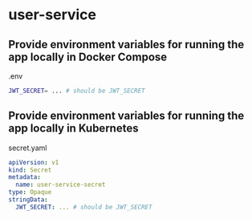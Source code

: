 # user-service

## Provide environment variables for running the app locally in Docker Compose

.env

```bash
JWT_SECRET= ... # should be JWT_SECRET
```

## Provide environment variables for running the app locally in Kubernetes

secret.yaml

```yaml
apiVersion: v1
kind: Secret
metadata:
  name: user-service-secret
type: Opaque
stringData:
  JWT_SECRET: ... # should be JWT_SECRET
```

